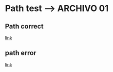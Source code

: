 # Path test  --> ARCHIVO 01
## Path correct
[link](https://www.youtube.com/watch?v=PzB16cBy9CA&list=RDX33aqdYUAQM&index=6)
## path error
[link](https://www.ionos.es/paginas-web/desarrollo-web/tutorial-de-markdown)
